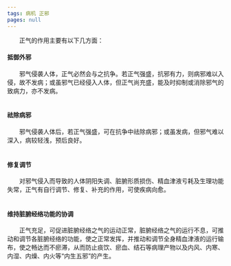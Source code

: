 ```yaml
---
tags: 病机 正邪
pages: null
---
```

&emsp;&emsp;正气的作用主要有以下几方面：

#### 抵御外邪
&emsp;&emsp;邪气侵袭人体，正气必然会与之抗争。若正气强盛，抗邪有力，则病邪难以入侵，故不发病；或虽邪气已经侵入人体，但正气尚充盛，能及时抑制或消除邪气的致病力，亦不发病。<br></br>

#### 祛除病邪
&emsp;&emsp;邪气侵袭人体后，若正气强盛，可在抗争中祛除病邪；或虽发病，但邪气难以深入，病较轻浅，预后良好。<br></br>

#### 修复调节
&emsp;&emsp;对邪气侵入而导致的人体阴阳失调、脏腑形质损伤、精血津液亏耗及生理功能失常，正气有自行调节、修复、补充的作用，可使疾病向愈。<br></br>

#### 维持脏腑经络功能的协调
&emsp;&emsp;正气充足，可促进脏腑经络之气的运动正常，脏腑经络之气的运行不息，可推动和调节各脏腑经络的功能，使之正常发挥，并推动和调节全身精血津液的运行输布，使之畅达而不瘀滞，从而防止痰饮、瘀血、结石等病理产物以及内风、内寒、内湿、内燥、内火等“内生五邪”的产生。